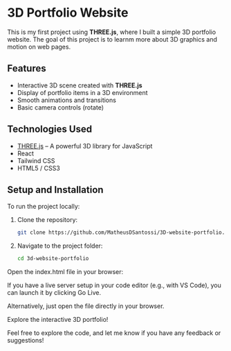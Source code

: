 # 3D Portfolio Website

This is my first project using **THREE.js**, where I built a simple 3D portfolio website. The goal of this project is to learnm more about 3D graphics and motion on web pages.

## Features

- Interactive 3D scene created with **THREE.js**
- Display of portfolio items in a 3D environment
- Smooth animations and transitions
- Basic camera controls (rotate)

## Technologies Used

- [THREE.js](https://threejs.org/) – A powerful 3D library for JavaScript
- React
- Tailwind CSS
- HTML5 / CSS3

## Setup and Installation

To run the project locally:

1. Clone the repository:

   ```bash
   git clone https://github.com/MatheusDSantossi/3D-website-portfolio.git

2. Navigate to the project folder:

    ```bash
    cd 3d-website-portfolio

Open the index.html file in your browser:

If you have a live server setup in your code editor (e.g., with VS Code), you can launch it by clicking Go Live.

Alternatively, just open the file directly in your browser.

Explore the interactive 3D portfolio!

Feel free to explore the code, and let me know if you have any feedback or suggestions!
